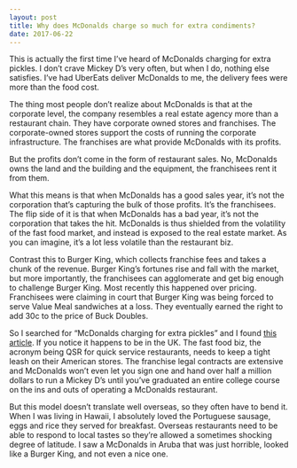```yaml
---
layout: post
title: Why does McDonalds charge so much for extra condiments?
date: 2017-06-22
---
```


<p>This is actually the first time I’ve heard of McDonalds charging for extra pickles. I don’t crave Mickey D’s very often, but when I do, nothing else satisfies. I’ve had UberEats deliver McDonalds to me, the delivery fees were more than the food cost.</p><p>The thing most people don’t realize about McDonalds is that at the corporate level, the company resembles a real estate agency more than a restaurant chain. They have corporate owned stores and franchises. The corporate-owned stores support the costs of running the corporate infrastructure. The franchises are what provide McDonalds with its profits.</p><p>But the profits don’t come in the form of restaurant sales. No, McDonalds owns the land and the building and the equipment, the franchisees rent it from them.</p><p>What this means is that when McDonalds has a good sales year, it’s not the corporation that’s capturing the bulk of those profits. It’s the franchisees. The flip side of it is that when McDonalds has a bad year, it’s not the corporation that takes the hit. McDonalds is thus shielded from the volatility of the fast food market, and instead is exposed to the real estate market. As you can imagine, it’s a lot less volatile than the restaurant biz.</p><p>Contrast this to Burger King, which collects franchise fees and takes a chunk of the revenue. Burger King’s fortunes rise and fall with the market, but more importantly, the franchisees can agglomerate and get big enough to challenge Burger King. Most recently this happened over pricing. Franchisees were claiming in court that Burger King was being forced to serve Value Meal sandwiches at a loss. They eventually earned the right to add 30c to the price of Buck Doubles.</p><p>So I searched for “McDonalds charging for extra pickles” and I found <a href="http://www.huffingtonpost.co.uk/liberty-forrest/mcdonalds-burgers-pickles_b_3851058.html" data-qt-tooltip="huffingtonpost.co.uk">this article</a>. If you notice it happens to be in the UK. The fast food biz, the acronym being QSR for quick service restaurants, needs to keep a tight leash on their American stores. The franchise legal contracts are extensive and McDonalds won’t even let you sign one and hand over half a million dollars to run a Mickey D’s until you’ve graduated an entire college course on the ins and outs of operating a McDonalds restaurant.</p><p>But this model doesn’t translate well overseas, so they often have to bend it. When I was living in Hawaii, I absolutely loved the Portuguese sausage, eggs and rice they served for breakfast. Overseas restaurants need to be able to respond to local tastes so they’re allowed a sometimes shocking degree of latitude. I saw a McDonalds in Aruba that was just horrible, looked like a Burger King, and not even a nice one.</p>
